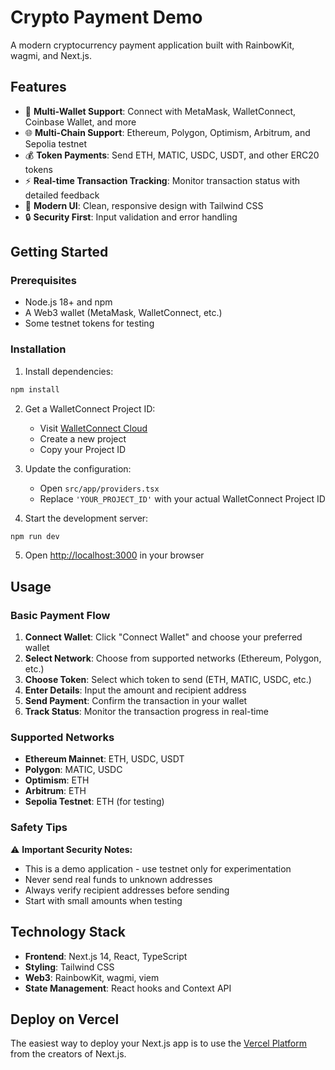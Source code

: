 # Crypto Payment Demo

A modern cryptocurrency payment application built with RainbowKit, wagmi, and Next.js.

## Features

- 🔗 **Multi-Wallet Support**: Connect with MetaMask, WalletConnect, Coinbase Wallet, and more
- 🌐 **Multi-Chain Support**: Ethereum, Polygon, Optimism, Arbitrum, and Sepolia testnet
- 💰 **Token Payments**: Send ETH, MATIC, USDC, USDT, and other ERC20 tokens
- ⚡ **Real-time Transaction Tracking**: Monitor transaction status with detailed feedback
- 🎨 **Modern UI**: Clean, responsive design with Tailwind CSS
- 🔒 **Security First**: Input validation and error handling

## Getting Started

### Prerequisites

- Node.js 18+ and npm
- A Web3 wallet (MetaMask, WalletConnect, etc.)
- Some testnet tokens for testing

### Installation

1. Install dependencies:
```bash
npm install
```

2. Get a WalletConnect Project ID:
   - Visit [WalletConnect Cloud](https://cloud.walletconnect.com)
   - Create a new project
   - Copy your Project ID

3. Update the configuration:
   - Open `src/app/providers.tsx`
   - Replace `'YOUR_PROJECT_ID'` with your actual WalletConnect Project ID

4. Start the development server:
```bash
npm run dev
```

5. Open [http://localhost:3000](http://localhost:3000) in your browser

## Usage

### Basic Payment Flow

1. **Connect Wallet**: Click "Connect Wallet" and choose your preferred wallet
2. **Select Network**: Choose from supported networks (Ethereum, Polygon, etc.)
3. **Choose Token**: Select which token to send (ETH, MATIC, USDC, etc.)
4. **Enter Details**: Input the amount and recipient address
5. **Send Payment**: Confirm the transaction in your wallet
6. **Track Status**: Monitor the transaction progress in real-time

### Supported Networks

- **Ethereum Mainnet**: ETH, USDC, USDT
- **Polygon**: MATIC, USDC
- **Optimism**: ETH
- **Arbitrum**: ETH
- **Sepolia Testnet**: ETH (for testing)

### Safety Tips

⚠️ **Important Security Notes:**
- This is a demo application - use testnet only for experimentation
- Never send real funds to unknown addresses
- Always verify recipient addresses before sending
- Start with small amounts when testing

## Technology Stack

- **Frontend**: Next.js 14, React, TypeScript
- **Styling**: Tailwind CSS
- **Web3**: RainbowKit, wagmi, viem
- **State Management**: React hooks and Context API

## Deploy on Vercel

The easiest way to deploy your Next.js app is to use the [Vercel Platform](https://vercel.com/new?utm_medium=default-template&filter=next.js&utm_source=create-next-app&utm_campaign=create-next-app-readme) from the creators of Next.js.
